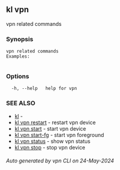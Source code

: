 ## kl vpn

vpn related commands

### Synopsis

```
vpn related commands
Examples:
	
```

### Options

```
  -h, --help   help for vpn
```

### SEE ALSO

* [kl](kl.md)  - 
* [kl vpn restart](kl_vpn_restart.md)  - restart vpn device
* [kl vpn start](kl_vpn_start.md)  - start vpn device
* [kl vpn start-fg](kl_vpn_start-fg.md)  - start vpn foreground
* [kl vpn status](kl_vpn_status.md)  - show vpn status
* [kl vpn stop](kl_vpn_stop.md)  - stop vpn device

###### Auto generated by vpn CLI on 24-May-2024

